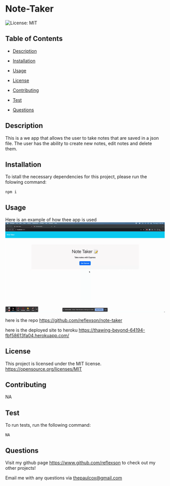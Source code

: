# Note-Taker 
![License: MIT](https://img.shields.io/badge/License-MIT-yellow.svg)                                                                             


## Table of Contents
* [Description](#descrition)

* [Installation](#installation)

* [Usage](#usage)

* [License](#license)

* [Contributing](#contributing)


* [Test](#test)

* [Questions](#questions)


## Description
This is a we app that allows the user to take notes that are saved in a json file.  The user has the ability to create new notes, edit notes and delete them.



## Installation

To istall the necessary dependencies for this project, please run the folowing command:
```
npm i
```

## Usage
Here is an example of how thee app is used
![alt text](./Assets/Note_Taker.gif)

here is the repo
https://github.com/reflexson/note-taker

here is the deployed site to heroku
https://thawing-beyond-64194-fbf58613fa04.herokuapp.com/


## License

This project is licensed under the MIT license.
 https://opensource.org/licenses/MIT

## Contributing

NA

## Test

To run tests, run the following command:

```
NA
```

## Questions
Visit my github page https://www.github.com/reflexson to check out my other projects!

Email me with any questions via thepaulcox@gmail.com